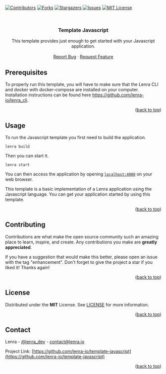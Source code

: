 <div id="top"></div>
<!--
*** This README was created with https://github.com/othneildrew/Best-README-Template
-->



<!-- PROJECT SHIELDS -->
[![Contributors][contributors-shield]][contributors-url]
[![Forks][forks-shield]][forks-url]
[![Stargazers][stars-shield]][stars-url]
[![Issues][issues-shield]][issues-url]
[![MIT License][license-shield]][license-url]



<!-- PROJECT LOGO -->
<br />
<div align="center">

<h3 align="center">Template Javascript</h3>

  <p align="center">
    This template provides just enough to get started with your Javascript application.
    <br />
    <br />
    <a href="https://github.com/lenra-io/template-javascript/issues">Report Bug</a>
    ·
    <a href="https://github.com/lenra-io/template-javascript/issues">Request Feature</a>
  </p>
</div>




<!-- GETTING STARTED -->

## Prerequisites

To properly run this template, you will have to make sure that the Lenra CLI and docker with docker-compose are installed on your computer.
Installation instructions can be found here https://github.com/lenra-io/lenra_cli.

<p align="right">(<a href="#top">back to top</a>)</p>


<!-- USAGE EXAMPLES -->
## Usage

To run the Javascript template you first need to build the application.
```console
lenra build
```

Then you can start it.
```console
lenra start
```

You can then access the application by opening [`localhost:4000`](http://localhost:4000) on your web browser. 

This template is a basic implementation of a Lenra application using the Javascript language. You can get your application started by using this template.

<p align="right">(<a href="#top">back to top</a>)</p>


<!-- CONTRIBUTING -->
## Contributing

Contributions are what make the open source community such an amazing place to learn, inspire, and create. Any contributions you make are **greatly appreciated**.

If you have a suggestion that would make this better, please open an issue with the tag "enhancement".
Don't forget to give the project a star if you liked it! Thanks again!

<p align="right">(<a href="#top">back to top</a>)</p>



<!-- LICENSE -->
## License

Distributed under the **MIT** License. See [LICENSE](./LICENSE) for more information.

<p align="right">(<a href="#top">back to top</a>)</p>



<!-- CONTACT -->
## Contact

Lenra - [@lenra_dev](https://twitter.com/lenra_dev) - contact@lenra.io

Project Link: [https://github.com/lenra-io/template-javascript](https://github.com/lenra-io/template-javascript)

<p align="right">(<a href="#top">back to top</a>)</p>


<!-- MARKDOWN LINKS & IMAGES -->
<!-- https://www.markdownguide.org/basic-syntax/#reference-style-links -->
[contributors-shield]: https://img.shields.io/github/contributors/lenra-io/template-javascript.svg?style=for-the-badge
[contributors-url]: https://github.com/lenra-io/template-javascript/graphs/contributors
[forks-shield]: https://img.shields.io/github/forks/lenra-io/template-javascript.svg?style=for-the-badge
[forks-url]: https://github.com/lenra-io/template-javascript/network/members
[stars-shield]: https://img.shields.io/github/stars/lenra-io/template-javascript.svg?style=for-the-badge
[stars-url]: https://github.com/lenra-io/template-javascript/stargazers
[issues-shield]: https://img.shields.io/github/issues/lenra-io/template-javascript.svg?style=for-the-badge
[issues-url]: https://github.com/lenra-io/template-javascript/issues
[license-shield]: https://img.shields.io/github/license/lenra-io/template-javascript.svg?style=for-the-badge
[license-url]: https://github.com/lenra-io/template-javascript/blob/master/LICENSE
